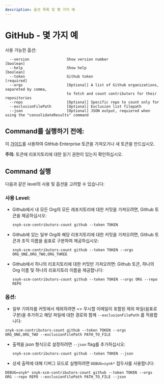 ```yaml
---
description: 옵션 목록 및 몇 가지 예
---
```


# GitHub - 몇 가지 예

사용 가능한 옵션:

```
  --version                 Show version number                        [boolean]
  --help                    Show help                                  [boolean]
  --token                   Github token                               [required]
  --orgs                    [Optional] A list of Github organizations, separeted by comma, 
                            to fetch and count contributors for their repositories              
  --repo                    [Optional] Specific repo to count only for
  --exclusionFilePath       [Optional] Exclusion list filepath
  --json                    [Optional] JSON output, requiered when using the "consolidateResults" command
```

## **Command를 실행하기 전에**:

이 [가이드](https://docs.github.com/en/authentication/keeping-your-account-and-data-secure/creating-a-personal-access-token)를 사용하여 GitHub Enterprise 토큰을 가져오거나 새 토큰을 만드십시오.

**주의:** 토큰에 리포지토리에 대한 읽기 권한이 있는지 확인하십시오.

## Command 실행

다음과 같은 level의 사용 및 옵션을 고려할 수 있습니다:

### 사용 Level:

*   Github에서 내 모든 Org의 모든 레포지토리에 대한 커밋을 가져오려면, Github 토큰을 제공하십시오:

    ```
    snyk-scm-contributors-count github --token TOKEN
    ```
*   Github에 있는 일부 Org와 해당 리포지토리에 대한 커밋을 가져오려면, Github 토큰과 조직 이름을 쉼표로 구분하여 제공하십시오:

    ```
    snyk-scm-contributors-count github --token TOKEN --orgs ORG_ONE,ORG_TWO,ORG_THREE
    ```
*   Github에서 하나의 리포지토리에 대한 커밋만 가져오려면: Github 토큰, 하나의 Org 이름 및 하나의 리포지토리 이름을 제공합니다:

    ```
    snyk-scm-contributors-count github --token TOKEN --orgs ORG --repo REPO
    ```

### 옵션:

* 일부 기여자를 커밋에서 제외하려면 => 무시할 이메일이 포함된 제외 파일(쉼표로 구분)을 추가하고 해당 파일에 대한 경로와 함께 `--exclusionFilePath` 를 적용합니다:

```
snyk-scm-contributors-count github --token TOKEN --orgs ORG_ONE,ORG_TWO --exclusionFilePath PATH_TO_FILE
```

*   출력을 json 형식으로 설정하려면 `--json` flag를 추가하십시오:

    ```
    snyk-scm-contributors-count github --token TOKEN --json
    ```
* 상세 출력에 대해 디버그 모드로 실행하려면 `DEBUG=synk*` 접두사를 사용합니다:

```
DEBUG=snyk* snyk-scm-contributors-count github --token TOKEN --orgs ORG --repo REPO --exclusionFilePath PATH_TO_FILE --json
```
